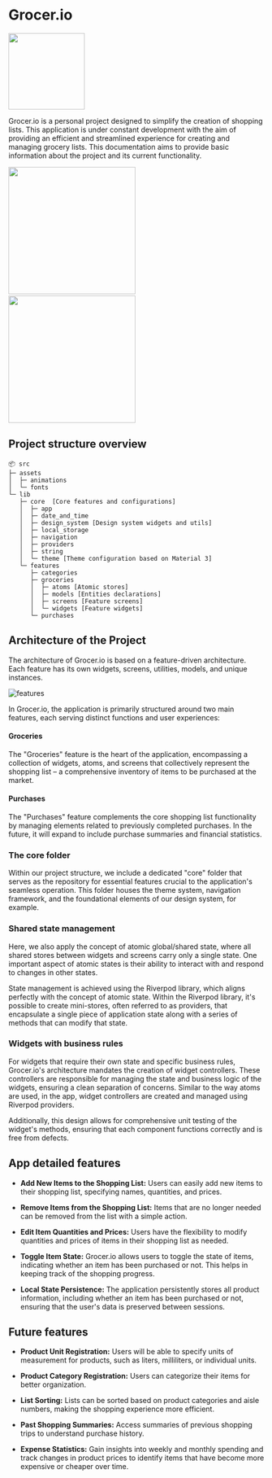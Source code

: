 # Grocer.io 
<img src="https://github.com/GabrielRegis/flutter-grocery-io/assets/34111140/13028246-5c85-4d9b-a633-13db0303d6d4" width="150" height="150">

Grocer.io is a personal project designed to simplify the creation of shopping lists. This application is under constant development with the aim of providing an efficient and streamlined experience for creating and managing grocery lists. This documentation aims to provide basic information about the project and its current functionality.

<p float="left">
  <img src="https://github.com/GabrielRegis/flutter-grocery-io/assets/34111140/ed3ab1f0-a3d7-4d36-a476-d98799b6a3a1" width="250" />
   &nbsp;
  <img src="https://github.com/GabrielRegis/flutter-grocery-io/assets/34111140/7eacc975-a3fe-4ff3-a32c-43b947edb879" width="250" /> 
</p>

## Project structure overview

```
📦 src
├─ assets
│  ├─ animations
│  └─ fonts
└─ lib
   ├─ core  [Core features and configurations]
   │  ├─ app
   │  ├─ date_and_time
   │  ├─ design_system [Design system widgets and utils]
   │  ├─ local_storage
   │  ├─ navigation
   │  ├─ providers
   │  ├─ string
   │  └─ theme [Theme configuration based on Material 3]
   └─ features
      ├─ categories
      ├─ groceries 
      │  ├─ atoms [Atomic stores]
      │  ├─ models [Entities declarations]
      │  ├─ screens [Feature screens]
      │  └─ widgets [Feature widgets]
      └─ purchases
```


## Architecture of the Project

The architecture of Grocer.io is based on a feature-driven architecture. Each feature has its own widgets, screens, utilities, models, and unique instances. 

![features](https://github.com/GabrielRegis/flutter-grocery-io/assets/34111140/7adca5be-d951-4247-8e5a-f2501e62850e)

In Grocer.io, the application is primarily structured around two main features, each serving distinct functions and user experiences:

#### Groceries

The "Groceries" feature is the heart of the application, encompassing a collection of widgets, atoms, and screens that collectively represent the shopping list – a comprehensive inventory of items to be purchased at the market.

#### Purchases

The "Purchases" feature complements the core shopping list functionality by managing elements related to previously completed purchases. In the future, it will expand to include purchase summaries and financial statistics.

### The core folder

Within our project structure, we include a dedicated "core" folder that serves as the repository for essential features crucial to the application's seamless operation. This folder houses the theme system, navigation framework, and the foundational elements of our design system, for example.

### Shared state management

Here, we also apply the concept of atomic global/shared state, where all shared stores between widgets and screens carry only a single state. One important aspect of atomic states is their ability to interact with and respond to changes in other states.

State management is achieved using the Riverpod library, which aligns perfectly with the concept of atomic state. Within the Riverpod library, it's possible to create mini-stores, often referred to as providers, that encapsulate a single piece of application state along with a series of methods that can modify that state. 

### Widgets with business rules

For widgets that require their own state and specific business rules, Grocer.io's architecture mandates the creation of widget controllers. These controllers are responsible for managing the state and business logic of the widgets, ensuring a clean separation of concerns. Similar to the way atoms are used, in the app, widget controllers are created and managed using Riverpod providers.

Additionally, this design allows for comprehensive unit testing of the widget's methods, ensuring that each component functions correctly and is free from defects.


## App detailed features

- **Add New Items to the Shopping List:** Users can easily add new items to their shopping list, specifying names, quantities, and prices.

- **Remove Items from the Shopping List:** Items that are no longer needed can be removed from the list with a simple action.

- **Edit Item Quantities and Prices:** Users have the flexibility to modify quantities and prices of items in their shopping list as needed.

- **Toggle Item State:** Grocer.io allows users to toggle the state of items, indicating whether an item has been purchased or not. This helps in keeping track of the shopping progress.

- **Local State Persistence:** The application persistently stores all product information, including whether an item has been purchased or not, ensuring that the user's data is preserved between sessions.


## Future features

- **Product Unit Registration:** Users will be able to specify units of measurement for products, such as liters, milliliters, or individual units.

- **Product Category Registration:** Users can categorize their items for better organization.

- **List Sorting:** Lists can be sorted based on product categories and aisle numbers, making the shopping experience more efficient.

- **Past Shopping Summaries:** Access summaries of previous shopping trips to understand purchase history.

- **Expense Statistics:** Gain insights into weekly and monthly spending and track changes in product prices to identify items that have become more expensive or cheaper over time.
